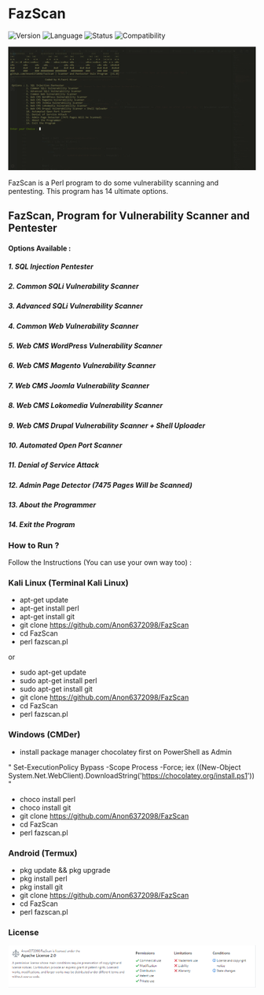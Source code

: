 # FazScan
![Version](https://img.shields.io/badge/FazScan-v1.0-brightgreen.svg) ![Language](https://img.shields.io/badge/Language-English-blue.svg) ![Status](https://img.shields.io/badge/Release-Stable-important.svg) ![Compatibility](https://img.shields.io/badge/Compatible%20OS-Linux%2FWindows%2FAndroid-brightgreen.svg)

![FazScan](https://github.com/Anon6372098/FazScan/blob/master/img/fazscan.png)

FazScan is a Perl program to do some vulnerability scanning and pentesting. This program has 14 ultimate options.

## FazScan, Program for Vulnerability Scanner and Pentester

#### Options Available : 
  ##### 1. SQL Injection Pentester
  ##### 2. Common SQLi Vulnerability Scanner
  ##### 3. Advanced SQLi Vulnerability Scanner
  ##### 4. Common Web Vulnerability Scanner
  ##### 5. Web CMS WordPress Vulnerability Scanner
  ##### 6. Web CMS Magento Vulnerability Scanner
  ##### 7. Web CMS Joomla Vulnerability Scanner
  ##### 8. Web CMS Lokomedia Vulnerability Scanner
  ##### 9. Web CMS Drupal Vulnerability Scanner + Shell Uploader
  ##### 10. Automated Open Port Scanner
  ##### 11. Denial of Service Attack
  ##### 12. Admin Page Detector (7475 Pages Will be Scanned)
  ##### 13. About the Programmer
  ##### 14. Exit the Program

### How to Run ?

Follow the Instructions (You can use your own way too) :

### Kali Linux (Terminal Kali Linux)

- apt-get update
- apt-get install perl
- apt-get install git
- git clone https://github.com/Anon6372098/FazScan
- cd FazScan
- perl fazscan.pl

or

- sudo apt-get update
- sudo apt-get install perl
- sudo apt-get install git
- git clone https://github.com/Anon6372098/FazScan
- cd FazScan
- perl fazscan.pl

### Windows (CMDer)

- install package manager chocolatey first on PowerShell as Admin 

" Set-ExecutionPolicy Bypass -Scope Process -Force; iex ((New-Object System.Net.WebClient).DownloadString('https://chocolatey.org/install.ps1')) "

- choco install perl
- choco install git
- git clone https://github.com/Anon6372098/FazScan
- cd FazScan
- perl fazscan.pl

### Android (Termux)

- pkg update && pkg upgrade
- pkg install perl
- pkg install git
- git clone https://github.com/Anon6372098/FazScan
- cd FazScan
- perl fazscan.pl

### License

![License_img](https://github.com/Anon6372098/FazScan/blob/master/img/FazScan_License.png)
